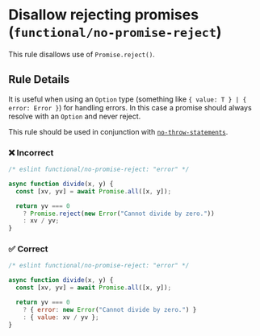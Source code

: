 # Disallow rejecting promises (`functional/no-promise-reject`)

<!-- end auto-generated rule header -->

This rule disallows use of `Promise.reject()`.

## Rule Details

It is useful when using an `Option` type (something like `{ value: T } | { error: Error }`)
for handling errors. In this case a promise should always resolve with an `Option` and never reject.

This rule should be used in conjunction with [`no-throw-statements`](./no-throw-statements.md).

### ❌ Incorrect

<!-- eslint-skip -->

```js
/* eslint functional/no-promise-reject: "error" */

async function divide(x, y) {
  const [xv, yv] = await Promise.all([x, y]);

  return yv === 0
    ? Promise.reject(new Error("Cannot divide by zero."))
    : xv / yv;
}
```

### ✅ Correct

```js
/* eslint functional/no-promise-reject: "error" */

async function divide(x, y) {
  const [xv, yv] = await Promise.all([x, y]);

  return yv === 0
    ? { error: new Error("Cannot divide by zero.") }
    : { value: xv / yv };
}
```
